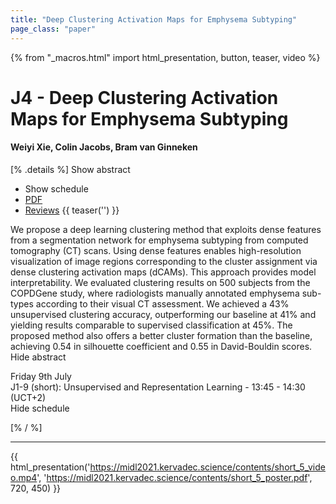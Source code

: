 ```yaml
---
title: "Deep Clustering Activation Maps for Emphysema Subtyping"
page_class: "paper"
---
```


{% from "_macros.html" import html_presentation, button, teaser, video %}

# J4 - Deep Clustering Activation Maps for Emphysema Subtyping

#### Weiyi Xie, Colin Jacobs, Bram van Ginneken

[% .details %]
<a class="toggle_visibility" data-selector=".abstract" data-level="3">Show abstract</a>
- <a class="toggle_visibility" data-selector=".schedule" data-level="3">Show schedule</a>
- <a href="https://openreview.net/pdf?id=pOFGaVQeXAk">PDF</a>
- <a href="https://openreview.net/forum?id=pOFGaVQeXAk">Reviews</a>
{{ teaser('') }}

<p>
    <span class="abstract">
        We propose a deep learning clustering method that exploits dense features from a segmentation network for emphysema subtyping from computed tomography (CT) scans. Using dense features enables high-resolution visualization of image regions corresponding to the cluster assignment via dense clustering activation maps (dCAMs). This approach provides model interpretability. We evaluated clustering results on 500 subjects from the COPDGene study, where radiologists manually annotated emphysema sub-types according to their visual CT assessment. We achieved a 43% unsupervised clustering accuracy, outperforming our baseline at 41% and yielding results comparable to supervised classification at 45%. The proposed method also offers a better cluster formation than the baseline, achieving 0.54 in silhouette coefficient and 0.55 in David-Bouldin scores.
        <br>
        <span class="actions"><a class="toggle_visibility" data-level="2">Hide abstract</a></span>
    </span>
</p>

<p>
    <span class="schedule">
         Friday 9th July<br>J1-9 (short): Unsupervised and Representation Learning - 13:45 - 14:30 (UCT+2)
        <br>
        <span class="actions"><a class="toggle_visibility" data-level="2">Hide schedule</a></span>
    </span>
</p>

[% / %]


---

{{ html_presentation('https://midl2021.kervadec.science/contents/short_5_video.mp4', 'https://midl2021.kervadec.science/contents/short_5_poster.pdf', 720, 450) }}